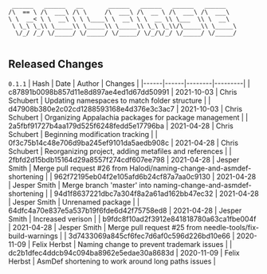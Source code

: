 ```
 ______   ______   __       ______   ______   ______   ______    
/\  == \ /\  ___\ /\ \     /\  ___\ /\  __ \ /\  ___\ /\  ___\   
\ \  __< \ \  __\ \ \ \____\ \  __\ \ \  __ \\ \___  \\ \  __\   
 \ \_\ \_\\ \_____\\ \_____\\ \_____\\ \_\ \_\\/\_____\\ \_____\ 
  \/_/ /_/ \/_____/ \/_____/ \/_____/ \/_/\/_/ \/_____/ \/_____/ 
                                                                 
```


## Released Changes

`0.1.1`
| Hash | Date | Author | Changes |
|------|------|--------|---------|
| c87891b0098b857d11e8d897ae4ed1d67dd50991 | 2021-10-03 | Chris Schubert | Updating namespaces to match folder structure |
| d47908b380e2c02cd1288593168e4d376e3c3ac7 | 2021-10-03 | Chris Schubert | Organizing Appalachia packages for package management |
| 2a5fbf91727b4aa179d525f6248fedd5e17796ba | 2021-04-28 | Chris Schubert | Beginning modification tracking |
| 0f3c75b14c48e706d9ba245ef9101da5aedb908c | 2021-04-28 | Chris Schubert | Reorganizing project, adding metafiles and references |
| 2fbfd2d15bdb15164d29a8557f274cdf607ee798 | 2021-04-28 | Jesper Smith | Merge pull request #26 from Halodi/naming-change-and-asmdef-shortening |
| 962f72195eb04f2e105afd6b24cf87a7aa0c9130 | 2021-04-28 | Jesper Smith | Merge branch 'master' into naming-change-and-asmdef-shortening |
| 94d1f8637221dbc7a304f8a2a61ad162bb47ec32 | 2021-04-28 | Jesper Smith | Unrenamed package |
| 64dfc4a70e837e5a537b19f6fde6d42f75758ed8 | 2021-04-28 | Jesper Smith | Increased verison |
| b9fdc8f10ad2f3912e841818780a63ca1fbe004f | 2021-04-28 | Jesper Smith | Merge pull request #25 from needle-tools/fix-build-warnings |
| 3d7433069a845cf6fec7d6af0c596d226bd10e66 | 2020-11-09 | Felix Herbst | Naming change to prevent trademark issues |
| dc2b1dfec4ddcb94c094ba8962e5edae30a8683d | 2020-11-09 | Felix Herbst | AsmDef shortening to work around long paths issues |
